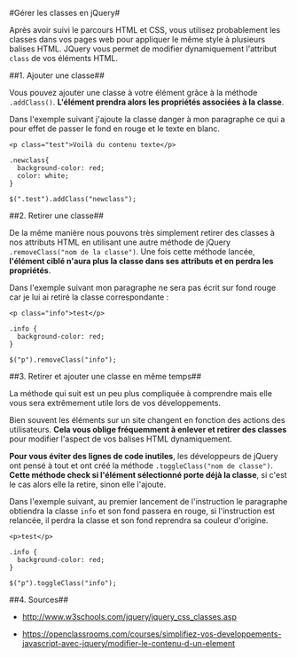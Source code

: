 #Gérer les classes en jQuery#

Après avoir suivi le parcours HTML et CSS, vous utilisez probablement les classes dans vos pages web pour appliquer le même style à plusieurs balises HTML. JQuery vous permet de modifier dynamiquement l'attribut ```class``` de vos éléments HTML.

##1\. Ajouter une classe##

Vous pouvez ajouter une classe à votre élément grâce à la méthode ```.addClass()```. **L'élément prendra alors les propriétés associées à la classe**.

Dans l'exemple suivant j'ajoute la classe danger à mon paragraphe ce qui a pour effet de passer le fond en rouge et le texte en blanc.

```
<p class="test">Voilà du contenu texte</p>

```
```
.newclass{
  background-color: red;
  color: white;
}

```

```
$(".test").addClass("newclass");

```

##2\. Retirer une classe##

De la même manière nous pouvons très simplement retirer des classes à nos attributs HTML en utilisant une autre méthode de jQuery ```.removeClass("nom de la classe")```. Une fois cette méthode lancée, **l'élément ciblé n'aura plus la classe dans ses attributs et en perdra les propriétés**.

Dans l'exemple suivant mon paragraphe ne sera pas écrit sur fond rouge car je lui ai retiré la classe correspondante :

```
<p class="info">test</p>

```

```
.info {
  background-color: red;
}

```

```
$("p").removeClass("info");

```

##3\. Retirer et ajouter une classe en même temps##

La méthode qui suit est un peu plus compliquée à comprendre mais elle vous sera extrêmement utile lors de vos développements.

Bien souvent les éléments sur un site changent en fonction des actions des utilisateurs. **Cela vous oblige fréquemment à enlever et retirer des classes** pour modifier l'aspect de vos balises HTML dynamiquement.

**Pour vous éviter des lignes de code inutiles**, les développeurs de jQuery ont pensé à tout et ont créé la méthode ``` .toggleClass("nom de classe") ```. **Cette méthode check si l'élément sélectionné porte déjà la classe**, si c'est le cas alors elle la retire, sinon elle l'ajoute.

Dans l'exemple suivant, au premier lancement de l'instruction le paragraphe obtiendra la classe ```info``` et son fond passera en rouge, si l'instruction est relancée, il perdra la classe et son fond reprendra sa couleur d'origine.

```
<p>test</p>

```

```
.info {
  background-color: red;
}

```

```
$("p").toggleClass("info");

```

##4\. Sources##

- http://www.w3schools.com/jquery/jquery_css_classes.asp

- https://openclassrooms.com/courses/simplifiez-vos-developpements-javascript-avec-jquery/modifier-le-contenu-d-un-element
